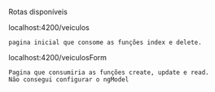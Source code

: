 Rotas disponíveis

localhost:4200/veiculos
    
    pagina inicial que consome as funções index e delete.

localhost:4200/veiculosForm

    Pagina que consumiria as funções create, update e read.
    Não consegui configurar o ngModel